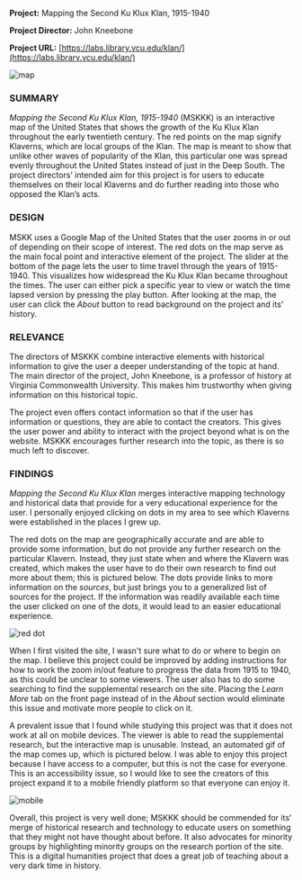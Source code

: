 **Project:** Mapping the Second Ku Klux Klan, 1915-1940

**Project Director:** John Kneebone

**Project URL:** [https://labs.library.vcu.edu/klan/](https://labs.library.vcu.edu/klan/)

![map](https://madelynritter.github.io/Madelyns-Blog/images/map.jpg)

### **SUMMARY**
*Mapping the Second Ku Klux Klan, 1915-1940* (MSKKK) is an interactive map of the United States that shows the growth of the Ku Klux Klan throughout the early twentieth century. The red points on the map signify Klaverns, which are local groups of the Klan. The map is meant to show that unlike other waves of popularity of the Klan, this particular one was spread evenly throughout the United States instead of just in the Deep South. The project directors’ intended aim for this project is for users to educate themselves on their local Klaverns and do further reading into those who opposed the Klan’s acts.

### **DESIGN**
MSKK uses a Google Map of the United States that the user zooms in or out of depending on their scope of interest. The red dots on the map serve as the main focal point and interactive element of the project. The slider at the bottom of the page lets the user to time travel through the years of 1915-1940. This visualizes how widespread the Ku Klux Klan became throughout the times. The user can either pick a specific year to view or watch the time lapsed version by pressing the play button. After looking at the map, the user can click the *About* button to read background on the project and its' history.

### **RELEVANCE**
The directors of MSKKK combine interactive elements with historical information to give the user a deeper understanding of the topic at hand. The main director of the project, John Kneebone, is a professor of history at Virginia Commonwealth University. This makes him trustworthy when giving information on this historical topic.

The project even offers contact information so that if the user has information or questions, they are able to contact the creators. This gives the user power and ability to interact with the project beyond what is on the website. MSKKK encourages further research into the topic, as there is so much left to discover.

### **FINDINGS**
*Mapping the Second Ku Klux Klan* merges interactive mapping technology and historical data that provide for a very educational experience for the user. I personally enjoyed clicking on dots in my area to see which Klaverns were established in the places I grew up.

The red dots on the map are geographically accurate and are able to provide some information, but do not provide any further research on the particular Klavern. Instead, they just state when and where the Klavern was created, which makes the user have to do their own research to find out more about them; this is pictured below. The dots provide links to more information on the *sources*, but just brings you to a generalized list of sources for the project. If the information was readily available each time the user clicked on one of the dots, it would lead to an easier educational experience.

![red dot](https://madelynritter.github.io/Madelyns-Blog/images/reddot.jpg)

When I first visited the site, I wasn't sure what to do or where to begin on the map. I believe this project could be improved by adding instructions for how to work the zoom in/out feature to progress the data from 1915 to 1940, as this could be unclear to some viewers. The user also has to do some searching to find the supplemental research on the site. Placing the *Learn More* tab on the front page instead of in the *About* section would eliminate this issue and motivate more people to click on it.

A prevalent issue that I found while studying this project was that it does not work at all on mobile devices. The viewer is able to read the supplemental research, but the interactive map is unusable. Instead, an automated gif of the map comes up, which is pictured below. I was able to enjoy this project because I have access to a computer, but this is not the case for everyone. This is an accessibility issue, so I would like to see the creators of this project expand it to a mobile friendly platform so that everyone can enjoy it.

![mobile](https://madelynritter.github.io/Madelyns-Blog/images/mobile.gif)

Overall, this project is very well done; MSKKK should be commended for its’ merge of historical research and technology to educate users on something that they might not have thought about before. It also advocates for minority groups by highlighting minority groups on the research portion of the site. This is a digital humanities project that does a great job of teaching about a very dark time in history.
